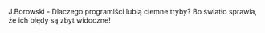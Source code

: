 J.Borowski - Dlaczego programiści lubią ciemne tryby?
Bo światło sprawia, że ich błędy są zbyt widoczne!
